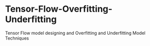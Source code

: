# Tensor-Flow-Overfitting-Underfitting
Tensor Flow model designing and Overfitting and Underfitting Model Techniques
